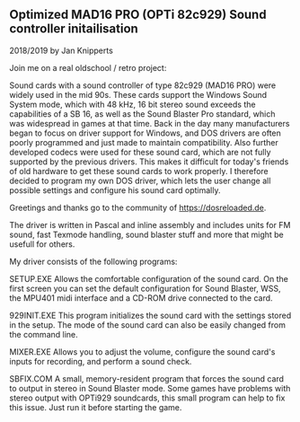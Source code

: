 ## Optimized MAD16 PRO (OPTi 82c929) Sound controller initailisation
2018/2019 by Jan Knipperts 

Join me on a real oldschool / retro project:

Sound cards with a sound controller of type 82c929 (MAD16 PRO) were widely used
in the mid 90s. These cards support the Windows Sound System mode, 
which with 48 kHz, 16 bit stereo sound exceeds the capabilities of a SB 16, 
as well as the Sound Blaster Pro standard, which was widespread in games at 
that time. 
Back in the day many manufacturers began to focus on driver support for Windows,
and DOS drivers are often poorly programmed and just made to maintain 
compatibility. Also further developed codecs were used for these sound card, 
which are not fully supported by the previous drivers. 
This makes it difficult for today's friends of old hardware to get these sound 
cards to work properly. 
I therefore decided to program my own DOS driver, which lets the user change 
all possible settings and configure his sound card optimally.

Greetings and thanks go to the community of https://dosreloaded.de. 

The driver is written in Pascal and inline assembly and includes units for 
FM sound, fast Texmode handling, sound blaster stuff and more that might be usefull for others.


My driver consists of the following programs:

SETUP.EXE
Allows the comfortable configuration of the sound card. 
On the first screen you can set the default configuration for Sound Blaster, 
WSS, the MPU401 midi interface and a CD-ROM drive connected to the card.

929INIT.EXE
This program initializes the sound card with the settings stored in the setup. 
The mode of the sound card can also be easily changed from the command line.

MIXER.EXE
Allows you to adjust the volume, configure the sound card's inputs for 
recording, and perform a sound check.

SBFIX.COM
A small, memory-resident program that forces the sound card to output in stereo
in Sound Blaster mode. 
Some games have problems with stereo output with OPTi929 soundcards, this small
program can help to fix this issue.  Just run it before starting the game. 


